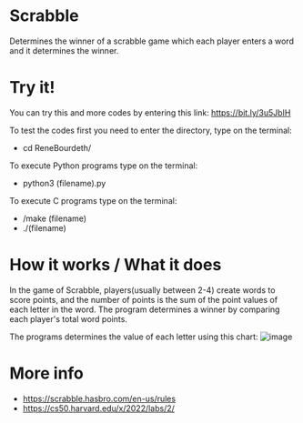 # Scrabble
Determines the winner of a scrabble game which each player enters a word and it determines the winner.

# Try it!
You can try this and more codes by entering this link: https://bit.ly/3u5JbIH

To test the codes first you need to enter the directory, type on the terminal:
- cd ReneBourdeth/

To execute Python programs type on the terminal: 
- python3 (filename).py

To execute C programs type on the terminal: 
- /make (filename)
- ./(filename)

# How it works / What it does

In the game of Scrabble, players(usually between 2-4) create words to score points, and the number of points is the sum of the point values of each letter in the word. 
The program determines a winner by comparing each player's total word points.

The programs determines the value of each letter using this chart:
![image](https://user-images.githubusercontent.com/100564040/176275920-0a0af11a-f056-4f46-97d2-89947af384c7.png)

# More info
- https://scrabble.hasbro.com/en-us/rules
- https://cs50.harvard.edu/x/2022/labs/2/
